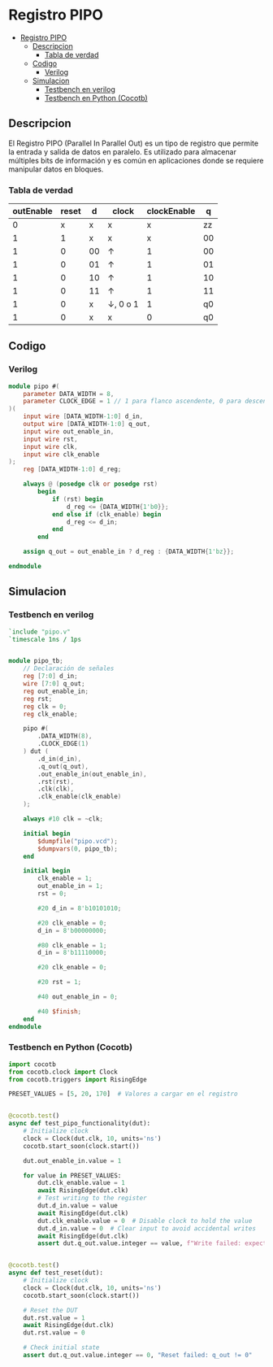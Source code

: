 # Registro PIPO

- [Registro PIPO](#registro-pipo)
  - [Descripcion](#descripcion)
    - [Tabla de verdad](#tabla-de-verdad)
  - [Codigo](#codigo)
    - [Verilog](#verilog)
  - [Simulacion](#simulacion)
    - [Testbench en verilog](#testbench-en-verilog)
    - [Testbench en Python (Cocotb)](#testbench-en-python-cocotb)

## Descripcion

El Registro PIPO (Parallel In Parallel Out) es un tipo de registro que permite la entrada y salida de datos en paralelo. Es utilizado para almacenar múltiples bits de información y es común en aplicaciones donde se requiere manipular datos en bloques.

### Tabla de verdad

| outEnable | reset |  d  | clock  | clockEnable |  q  |
|-----------|-------|-----|--------|-------------|-----|
|     0     |   x   |  x  |   x    |      x      | zz  |
|     1     |   1   |  x  |   x    |      x      | 00  |
|     1     |   0   | 00  |   ↑    |      1      | 00  |
|     1     |   0   | 01  |   ↑    |      1      | 01  |
|     1     |   0   | 10  |   ↑    |      1      | 10  |
|     1     |   0   | 11  |   ↑    |      1      | 11  |
|     1     |   0   | x   |↓, 0 o 1|      1      | q0  |
|     1     |   0   | x   |   x    |      0      | q0  |


## Codigo

### Verilog

```verilog
module pipo #(
    parameter DATA_WIDTH = 8,
    parameter CLOCK_EDGE = 1 // 1 para flanco ascendente, 0 para descendente
)(
    input wire [DATA_WIDTH-1:0] d_in,
    output wire [DATA_WIDTH-1:0] q_out,
    input wire out_enable_in,
    input wire rst,
    input wire clk,
    input wire clk_enable
);
    reg [DATA_WIDTH-1:0] d_reg;

    always @ (posedge clk or posedge rst)
        begin
            if (rst) begin
                d_reg <= {DATA_WIDTH{1'b0}};
            end else if (clk_enable) begin
                d_reg <= d_in;
            end
        end

    assign q_out = out_enable_in ? d_reg : {DATA_WIDTH{1'bz}};

endmodule
```

## Simulacion

### Testbench en verilog

```verilog
`include "pipo.v"
`timescale 1ns / 1ps


module pipo_tb;
    // Declaración de señales
    reg [7:0] d_in;
    wire [7:0] q_out;
    reg out_enable_in;
    reg rst;
    reg clk = 0;
    reg clk_enable;

    pipo #(
        .DATA_WIDTH(8),
        .CLOCK_EDGE(1)
    ) dut (
        .d_in(d_in),
        .q_out(q_out),
        .out_enable_in(out_enable_in),
        .rst(rst),
        .clk(clk),
        .clk_enable(clk_enable)
    );

    always #10 clk = ~clk;

    initial begin
        $dumpfile("pipo.vcd");
        $dumpvars(0, pipo_tb);
    end

    initial begin
        clk_enable = 1;
        out_enable_in = 1;
        rst = 0;

        #20 d_in = 8'b10101010;

        #20 clk_enable = 0;
        d_in = 8'b00000000;

        #80 clk_enable = 1;
        d_in = 8'b11110000;

        #20 clk_enable = 0;

        #20 rst = 1;

        #40 out_enable_in = 0;

        #40 $finish;
    end
endmodule
```

### Testbench en Python (Cocotb)

```python
import cocotb
from cocotb.clock import Clock
from cocotb.triggers import RisingEdge

PRESET_VALUES = [5, 20, 170]  # Valores a cargar en el registro


@cocotb.test()
async def test_pipo_functionality(dut):
    # Initialize clock
    clock = Clock(dut.clk, 10, units='ns')
    cocotb.start_soon(clock.start())

    dut.out_enable_in.value = 1

    for value in PRESET_VALUES:
        dut.clk_enable.value = 1
        await RisingEdge(dut.clk)
        # Test writing to the register
        dut.d_in.value = value
        await RisingEdge(dut.clk)
        dut.clk_enable.value = 0  # Disable clock to hold the value
        dut.d_in.value = 0  # Clear input to avoid accidental writes
        await RisingEdge(dut.clk)
        assert dut.q_out.value.integer == value, f"Write failed: expected {value}, got {dut.q_out.value.integer}"


@cocotb.test()
async def test_reset(dut):
    # Initialize clock
    clock = Clock(dut.clk, 10, units='ns')
    cocotb.start_soon(clock.start())

    # Reset the DUT
    dut.rst.value = 1
    await RisingEdge(dut.clk)
    dut.rst.value = 0

    # Check initial state
    assert dut.q_out.value.integer == 0, "Reset failed: q_out != 0"
```
